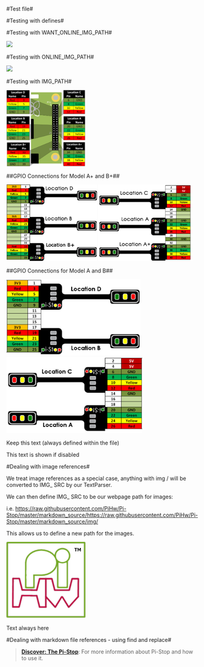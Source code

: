 

<!-- File generated from pihw.com (_inc\webgit_version\start.txt) -->





#Test file#

<!-- How to use comments in these files -->

<!-- ---------------------------------- -->

<!--

## This is just an idea at the moment, however this may be a good way to create common worksheets which are adaptable for everyone! ## 



Comments have been put in this file so that they can be customised for a range of workshops and uses.



The convention will be to create a TAG for your purpose and add this to the top of the file with a description.  ## More details will be added when I've experimented further with this concept ##



You can then add comments around any specific sections you need for your workshop and allow others to use the same setups (i.e. if you change to using different hardware you can have alternative sections which describe using that hardware instead of the Pi-Stop).



Once established, we can switch between setups by using a Python Script to generate specific PDFs based on the selected TAGS.



## This is just an idea at the moment, however this may be a good way to create common worksheets which are adaptable for everyone! ## 

-->

#Testing with defines#

<!-- -----------------------------------------------------

-->

<!-- Enable sections for the new model plus (Post-July 2014) define  -->

<!-- Enable sections for the older model (Pre-July 2014)  define  -->

<!-- -----------------------------------------------------

-->



#Testing with WANT_ONLINE_IMG_PATH#





<img src="https://raw.githubusercontent.com/PiHw/Pi-Stop/master/markdown_source/https://raw.githubusercontent.com/PiHw/Pi-Stop/master/markdown_source/img/pihwlogotm.png" height=200 />



#Testing with ONLINE_IMG_PATH#



<img src="https://raw.githubusercontent.com/PiHw/Pi-Stop/master/markdown_source/https://raw.githubusercontent.com/PiHw/Pi-Stop/master/markdown_source/img/PiStopLocationsPlus.png" height=200 />





#Testing with IMG_PATH#

















<img src="https://raw.githubusercontent.com/PiHw/Pi-Stop/master/markdown_source/img/PiStopLocationsPlus.png" height=200 />



##GPIO Connections for Model A+ and B+##

<img src="https://raw.githubusercontent.com/PiHw/Pi-Stop/master/markdown_source/img/GPIOConnections01Plus.png" height=200 />

<img src="https://raw.githubusercontent.com/PiHw/Pi-Stop/master/markdown_source/img/GPIOConnections02Plus.png" height=200 />







##GPIO Connections for Model A and B##

<img src="https://raw.githubusercontent.com/PiHw/Pi-Stop/master/markdown_source/img/GPIOConnections01.png" height=200 />

<img src="https://raw.githubusercontent.com/PiHw/Pi-Stop/master/markdown_source/img/GPIOConnections02.png" height=200 />



<!--Use the following commandline:-->

<!--  .win-gppgpp.exe -DTEST1 -o ..markdown_generatedtesting#.md output.txt -->





<!--This is a standard comment-->







Keep this text (always defined within the file)





This text is shown if disabled



#Dealing with image references#

We treat image references as a special case, anything with img / will be converted to IMG_ SRC by our TextParser.

We can then define IMG_ SRC to be our webpage path for images:

i.e. https://raw.githubusercontent.com/PiHw/Pi-Stop/master/markdown_source/https://raw.githubusercontent.com/PiHw/Pi-Stop/master/markdown_source/img/

This allows us to define a new path for the images.

<img src="https://raw.githubusercontent.com/PiHw/Pi-Stop/master/markdown_source/img/pihwlogotm.png" height=200 /> 



Text always here





#Dealing with markdown file references - using find and replace#

> [**Discover: The Pi-Stop**](Discover-PiStop.md): For more information about Pi-Stop and how to use it.







<!-- File generated from pihw.com (_inc\webgit_version\stop.txt) -->

